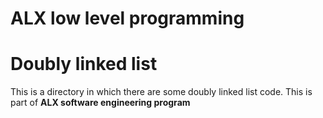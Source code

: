 # ALX low level programming
# Doubly linked list
This is a directory in which there are some doubly linked list code. This is part of **ALX software engineering program**